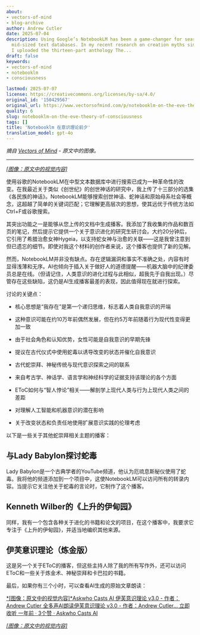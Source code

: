 ```yaml
---
about:
- vectors-of-mind
- blog-archive
author: Andrew Cutler
date: 2025-07-04
description: Using Google’s NotebookLM has been a game-changer for searching through
  mid-sized text databases. In my recent research on creation myths similar to Genesis,
  I uploaded the thirteen-part anthology The...
draft: false
keywords:
- vectors-of-mind
- notebooklm
- consciousness

lastmod: 2025-07-07
license: https://creativecommons.org/licenses/by-sa/4.0/
original_id: '150429567'
original_url: https://www.vectorsofmind.com/p/notebooklm-on-the-eve-theory-of-consciousness
quality: 6
slug: notebooklm-on-the-eve-theory-of-consciousness
tags: []
title: 'Notebooklm 在意识理论前夕'
translation_model: gpt-4o
---
```


*摘自 [Vectors of Mind](https://www.vectorsofmind.com/p/notebooklm-on-the-eve-theory-of-consciousness) - 原文中的图像。*

---

[*[图像：原文中的视觉内容]*](https://substackcdn.com/image/fetch/$s_!lFMD!,f_auto,q_auto:good,fl_progressive:steep/https%3A%2F%2Fsubstack-post-media.s3.amazonaws.com%2Fpublic%2Fimages%2Fb01016e3-dfc2-47fa-88fd-8eeae782f5a5_1792x1928.heic)

使用谷歌的NotebookLM在中型文本数据库中进行搜索已成为一种革命性的改变。在我最近关于类似《创世纪》的创世神话的研究中，我上传了十三部分的选集《各民族的神话》。NotebookLM能够搜索创世神话、蛇神话和原始母系社会等概念，这超越了简单的关键词匹配；它理解更高层次的思想，使其远优于传统方法如Ctrl+F或谷歌搜索。

其突出功能之一是能够从您上传的文档中生成播客。我添加了我收集的作品和数百页的笔记，然后提示它提供一个关于意识进化的研究生研讨会。大约20分钟后，它引用了希腊治愈女神Hygeia，以支持蛇女神与治愈的关联——这是我曾注意到但已遗忘的细节。即使对我这个材料的创作者来说，这个播客也提供了新的见解。

然而，NotebookLM并非没有缺点。存在逻辑漏洞和事实不准确之处，内容有时显得浅薄和无序。AI也倾向于插入关于做好人的道德提醒——机器大脑中的纪律委员总是在线。（但请记住，人类意识的进化过程与此相似，超我先于自我出现。）尽管存在这些缺陷，这仍是AI生成播客最差的表现，因此值得现在就进行探索。

讨论的关键点：

  * 核心思想是“我存在”是第一个递归思维，标志着人类自我意识的开端

  * 这种意识可能在约10万年前偶然发展，但在约5万年前随着行为现代性变得更加一致

  * 由于社会角色和认知优势，女性可能是自我意识的早期先锋

  * 提议在古代仪式中使用蛇毒以诱导改变的状态并催化自我意识

  * 古代蛇崇拜、神秘传统与现代意识探索之间的联系

  * 来自考古学、神话学、语言学和神经科学的证据支持该理论的各个方面

  * EToC如何与“智人悖论”相关——解剖学上现代人类与行为上现代人类之间的差距

  * 对理解人工智能和机器意识的潜在影响

  * 关于改变状态和负责任地使用扩展意识实践的伦理考虑

以下是一些关于其他蛇崇拜相关主题的播客：

## 与Lady Babylon探讨蛇毒

Lady Babylon是一个古典学者的YouTube频道，他认为厄琉息斯秘仪使用了蛇毒。我将他的频道添加到一个项目中，这使NotebookLM可以访问所有的转录内容。当提示它关注他关于蛇毒的言论时，它制作了这个播客。

## Kenneth Wilber的《上升的伊甸园》

同样，我有一个包含各种关于进化的书籍和论文的项目，在这个播客中，我要求它专注于《上升的伊甸园》，并适当地编织其他来源。

## 伊芙意识理论（炼金版）

这是另一个关于EToC的播客，但这些主持人除了我的所有写作外，还可以访问EToC和一些关于炼金术、神秘崇拜和卡巴拉的书籍。

最后，如果你有三个小时，可以查看AI生成的原始文章朗读：

[*[图像：原文中的视觉内容]*Askwho Casts AI 伊芙意识理论 v3.0 - 作者：Andrew Cutler 全多声AI朗读伊芙意识理论 v3.0 - 作者：Andrew Cutler… 立即收听 一年前 · 3个赞 · Askwho Casts AI](https://askwhocastsai.substack.com/p/eve-theory-of-consciousness-v30-by?utm_source=substack&utm_campaign=post_embed&utm_medium=web)

[*[图像：原文中的视觉内容]*](https://substackcdn.com/image/fetch/$s_!L8OO!,f_auto,q_auto:good,fl_progressive:steep/https%3A%2F%2Fsubstack-post-media.s3.amazonaws.com%2Fpublic%2Fimages%2F878b8dfe-e05a-4a1f-b044-a79b088f0cad_1024x1024.heic)